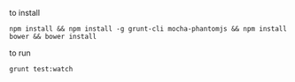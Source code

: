 to install

```
npm install && npm install -g grunt-cli mocha-phantomjs && npm install bower && bower install
```
to run

```
grunt test:watch
```